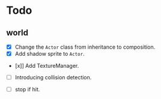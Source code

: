 # Todo

## world
- [x] Change the `Actor` class from inheritance to composition.
- [x] Add shadow sprite to `Actor`.
- [x]] Add TextureManager.
- [ ] Introducing collision detection.
- [ ] stop if hit.


